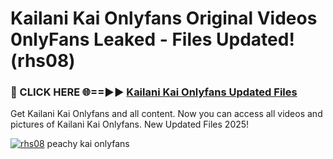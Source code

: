 # Kailani Kai Onlyfans Original Videos 0nlyFans Leaked - Files Updated! (rhs08)

<h3>🔴 CLICK HERE 🌐==►► <a href="https://tinyurl.com/ms9xzufz" rel="nofollow">Kailani Kai Onlyfans Updated Files</a></h3>

Get Kailani Kai Onlyfans and all content. Now you can access all videos and pictures of Kailani Kai Onlyfans. New Updated Files 2025!

[![rhs08](https://i.imgur.com/ppqm5kG.gif)](https://tinyurl.com/ms9xzufz)
peachy kai onlyfans